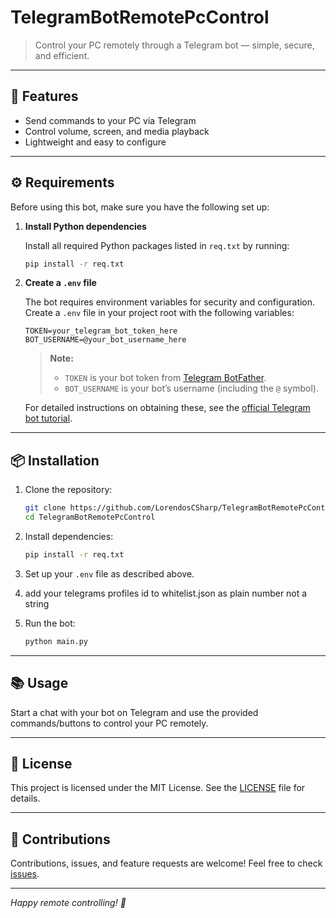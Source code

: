 # TelegramBotRemotePcControl

> Control your PC remotely through a Telegram bot — simple, secure, and efficient.

---

## 🚀 Features

- Send commands to your PC via Telegram
- Control volume, screen, and media playback
- Lightweight and easy to configure

---

## ⚙️ Requirements

Before using this bot, make sure you have the following set up:

1. **Install Python dependencies**

   Install all required Python packages listed in `req.txt` by running:

   ```bash
   pip install -r req.txt

2. **Create a `.env` file**

   The bot requires environment variables for security and configuration. Create a `.env` file in your project root with the following variables:

   ```env
   TOKEN=your_telegram_bot_token_here
   BOT_USERNAME=@your_bot_username_here
   ```

   > **Note:**  
   > - `TOKEN` is your bot token from [Telegram BotFather](https://core.telegram.org/bots#6-botfather).  
   > - `BOT_USERNAME` is your bot’s username (including the `@` symbol).

   For detailed instructions on obtaining these, see the [official Telegram bot tutorial](https://core.telegram.org/bots#3-how-do-i-create-a-bot).

---

## 📦 Installation

1. Clone the repository:

   ```bash
   git clone https://github.com/LorendosCSharp/TelegramBotRemotePcControl.git
   cd TelegramBotRemotePcControl
   ```

2. Install dependencies:

   ```bash
   pip install -r req.txt
   ```

3. Set up your `.env` file as described above.
   
4. add your telegrams profiles id to whitelist.json as plain number not a string

5. Run the bot:

   ```bash
   python main.py
   ```

---

## 📚 Usage

Start a chat with your bot on Telegram and use the provided commands/buttons to control your PC remotely.

---

## 📝 License

This project is licensed under the MIT License. See the [LICENSE](LICENSE) file for details.

---

## 🙌 Contributions

Contributions, issues, and feature requests are welcome! Feel free to check [issues](https://github.com/yourusername/TelegramBotRemotePcControl/issues).

---


*Happy remote controlling! 🎉*
